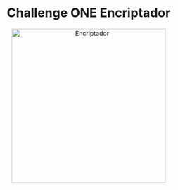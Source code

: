 <html>
<body>
<div align= center>
<h1>Challenge ONE Encriptador</h1>

<a href="https://magucho.github.io/Chalenge_ONE_encriptador.github.io/"><img src="https://static.hoy.es/www/multimedia/202202/08/media/cifradogif_601.gif" width="350" alt="Encriptador"/></a>

</div>
</body>
</html>

